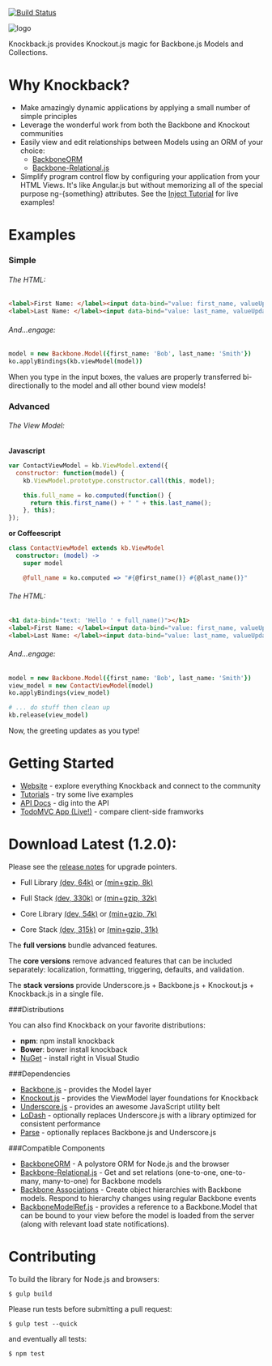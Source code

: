 [![Build Status](https://secure.travis-ci.org/kmalakoff/knockback.png)](http://travis-ci.org/kmalakoff/knockback#master)

![logo](https://github.com/kmalakoff/knockback/raw/master/media/logo.png)

Knockback.js provides Knockout.js magic for Backbone.js Models and Collections.

# Why Knockback?

* Make amazingly dynamic applications by applying a small number of simple principles
* Leverage the wonderful work from both the Backbone and Knockout communities
* Easily view and edit relationships between Models using an ORM of your choice:
  * [BackboneORM](http://vidigami.github.io/backbone-orm/)
  * [Backbone-Relational.js](http://backbonerelational.org/)
* Simplify program control flow by configuring your application from your HTML Views. It's like Angular.js but without memorizing all of the special purpose ng-{something} attributes. See the [Inject Tutorial](http://kmalakoff.github.com/knockback/tutorial_inject.html) for live examples!

# Examples

### Simple

###### The HTML:

```html
<label>First Name: </label><input data-bind="value: first_name, valueUpdate: 'keyup'" />
<label>Last Name: </label><input data-bind="value: last_name, valueUpdate: 'keyup'" />
```

###### And...engage:

```coffeescript
model = new Backbone.Model({first_name: 'Bob', last_name: 'Smith'})
ko.applyBindings(kb.viewModel(model))
```

When you type in the input boxes, the values are properly transferred bi-directionally to the model and all other bound view models!


### Advanced

###### The View Model:

**Javascript**

```javascript
var ContactViewModel = kb.ViewModel.extend({
  constructor: function(model) {
    kb.ViewModel.prototype.constructor.call(this, model);

    this.full_name = ko.computed(function() {
      return this.first_name() + " " + this.last_name();
    }, this);
});

```

**or Coffeescript**

```coffeescript
class ContactViewModel extends kb.ViewModel
  constructor: (model) ->
    super model

    @full_name = ko.computed => "#{@first_name()} #{@last_name()}"
```

###### The HTML:

```html
<h1 data-bind="text: 'Hello ' + full_name()"></h1>
<label>First Name: </label><input data-bind="value: first_name, valueUpdate: 'keyup'" />
<label>Last Name: </label><input data-bind="value: last_name, valueUpdate: 'keyup'" />
```

###### And...engage:

```coffeescript
model = new Backbone.Model({first_name: 'Bob', last_name: 'Smith'})
view_model = new ContactViewModel(model)
ko.applyBindings(view_model)

# ... do stuff then clean up
kb.release(view_model)
```

Now, the greeting updates as you type!


# Getting Started

* [Website](http://kmalakoff.github.com/knockback/) - explore everything Knockback and connect to the community
* [Tutorials](http://kmalakoff.github.io/knockback/tutorials_introduction.html) - try some live examples
* [API Docs](http://kmalakoff.github.com/knockback/doc/index.html) - dig into the API
* [TodoMVC App (Live!)](http://kmalakoff.github.com/knockback-todos-app/) - compare client-side framworks

# Download Latest (1.2.0):

Please see the [release notes](https://github.com/kmalakoff/knockback/blob/master/RELEASE_NOTES.md) for upgrade pointers.

* Full Library [(dev, 64k)](https://raw.github.com/kmalakoff/knockback/1.2.0/knockback.js) or [(min+gzip, 8k)](https://raw.github.com/kmalakoff/knockback/1.2.0/knockback.min.js)
* Full Stack [(dev, 330k)](https://raw.github.com/kmalakoff/knockback/1.2.0/knockback-full-stack.js) or [(min+gzip, 32k)](https://raw.github.com/kmalakoff/knockback/1.2.0/knockback-full-stack.min.js)

* Core Library [(dev, 54k)](https://raw.github.com/kmalakoff/knockback/1.2.0/knockback-core.js) or [(min+gzip, 7k)](https://raw.github.com/kmalakoff/knockback/1.2.0/knockback-core.min.js)
* Core Stack [(dev, 315k)](https://raw.github.com/kmalakoff/knockback/1.2.0/knockback-core-stack.js) or [(min+gzip, 31k)](https://raw.github.com/kmalakoff/knockback/1.2.0/knockback-core-stack.min.js)

The **full versions** bundle advanced features.

The **core versions** remove advanced features that can be included separately: localization, formatting, triggering, defaults, and validation.

The **stack versions** provide Underscore.js + Backbone.js + Knockout.js + Knockback.js in a single file.

###Distributions

You can also find Knockback on your favorite distributions:

* **npm**: npm install knockback
* **Bower**: bower install knockback
* [NuGet](http://nuget.org/packages/Knockback.js) - install right in Visual Studio

###Dependencies

* [Backbone.js](http://backbonejs.org/) - provides the Model layer
* [Knockout.js](http://knockoutjs.com/) - provides the ViewModel layer foundations for Knockback
* [Underscore.js](http://underscorejs.org/) - provides an awesome JavaScript utility belt
* [LoDash](http://lodash.com/) - optionally replaces Underscore.js with a library optimized for consistent performance
* [Parse](https://www.parse.com/) - optionally replaces Backbone.js and Underscore.js

###Compatible Components

* [BackboneORM](http://vidigami.github.io/backbone-orm/) - A polystore ORM for Node.js and the browser
* [Backbone-Relational.js](http://backbonerelational.org/) - Get and set relations (one-to-one, one-to-many, many-to-one) for Backbone models
* [Backbone Associations](http://dhruvaray.github.io/backbone-associations/) - Create object hierarchies with Backbone models. Respond to hierarchy changes using regular Backbone events
* [BackboneModelRef.js](https://github.com/kmalakoff/backbone-modelref/) - provides a reference to a Backbone.Model that can be bound to your view before the model is loaded from the server (along with relevant load state notifications).


# Contributing

To build the library for Node.js and browsers:

```
$ gulp build
```

Please run tests before submitting a pull request:

```
$ gulp test --quick
```

and eventually all tests:

```
$ npm test
```
